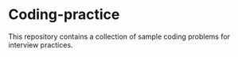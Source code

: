 # Coding-practice
This repository contains a collection of sample coding problems for interview practices. 

